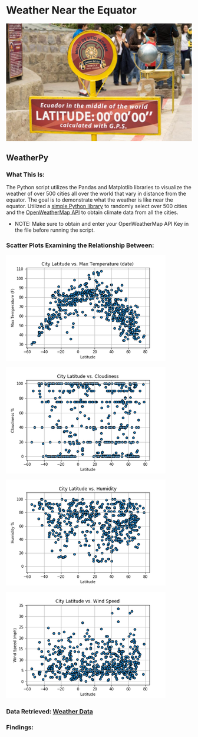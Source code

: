 # Weather Near the Equator 

![Equator](images/equatorsign.png)

## WeatherPy

### What This Is:
The Python script utilizes the Pandas and Matplotlib libraries to visualize the weather of over 500 cities all over the world that vary in distance from the equator. The goal is to demonstrate what the weather is like near the equator. Utilized a [simple Python library](https://pypi.python.org/pypi/citipy) to randomly select over 500 cities and the [OpenWeatherMap API](https://openweathermap.org/api) to obtain climate data from all the cities.

* NOTE: Make sure to obtain and enter your OpenWeatherMap API Key in the [](api_keys.py) file before running the script.

### Scatter Plots Examining the Relationship Between:

![Latitude vs. Temp](images/latvstemp.png)

![Latitude vs. Cloudiness](images/latvscloudiness.png)

![Latitude vs. Humidity](images/latvshumidity.png)

![Latitude vs. Wind Speed](images/latvswindspeed.png)

### Data Retrieved: [Weather Data](output_data/cities.csv)

### Findings: [](findings.txt)
